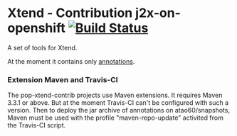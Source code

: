 Xtend - Contribution j2x-on-openshift [![Build Status](https://travis-ci.org/atao60/pop-xtend-contrib.svg?branch=master)](https://travis-ci.org/atao60/pop-xtend-contrib)
====================

A set of tools for Xtend.

At the moment it contains only [annotations](annotations/README.md).

### Extension Maven and Travis-CI

The pop-xtend-contrib projects use Maven extensions. It requires Maven 3.3.1 or above.
But at the moment Travis-CI can't be configured with such a version. Then to deploy the
jar archive of annotations on atao60/snapshots, Maven must be used with the profile
"maven-repo-update" activited from the Travis-CI script.